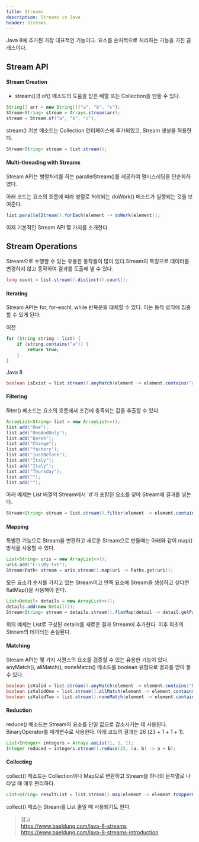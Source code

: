 ```yaml
---
title: Streams
description: Streams in Java
header: Streams
---
```


Java 8에 추가된 가장 대표적인 기능이다. 요소를 순차적으로 처리하는 기능을 가진 클래스이다.

## Stream API

#### Stream Creation
- stream()과 of() 메소드의 도움을 받은 배열 또는 Collection을 만들 수 있다.

```java
String[] arr = new String[]{"a", "b", "c"};
Stream<String> stream = Arrays.stream(arr);
stream = Stream.of("a", "b", "c");
```

stream() 기본 메소드는 Collection 인터페이스에 추가되었고, Stream<T> 생성을 허용한다.

```java
Stream<String> stream = list.stream();
```

#### Multi-threading with Streams

Stream API는 병렬처리를 하는 parallelStream()를 제공하여 멀티스레딩을 단순화하였다.

아래 코드는 요소의 흐름에 따라 병렬로 처리되는 doWork() 메소드가 실행되는 것을 보여준다.

```java
list.parallelStream().forEach(element -> doWork(element));
```

이제 기본적인 Stream API 몇 가지를 소개한다.


## Stream Operations

Stream으로 수행할 수 있는 유용한 동작들이 많이 있다.Stream의 특징으로 데이터를 변경하지 않고 동작하여 결과를 도출해 낼 수 있다.

```java
long count = list.stream().distinct().count();
```

#### Iterating

Stream API는 for, for-eachl, while 반복문을 대체할 수 있다. 이는 동작 로직에 집중할 수 있게 된다.

이전
```java
for (String string : list) {
    if (string.contains("a")) {
        return true;
    }
}
```

Java 8
```java
boolean isExist = list.stream().anyMatch(element -> element.contains("a"));
```

#### Filtering

filter() 메소드는 요소의 흐름에서 조건에 충족되는 값을 추출할 수 있다.

```java
ArrayList<String> list = new ArrayList<>();
list.add("One");
list.add("OneAndOnly");
list.add("Derek");
list.add("Change");
list.add("factory");
list.add("justBefore");
list.add("Italy");
list.add("Italy");
list.add("Thursday");
list.add("");
list.add("");
```

아래 예제는 List<String> 배열의 Stream에서 'd'가 포함된 요소를 찾아 Stream<String>에 결과를 넣는다.

```java
Stream<String> stream = list.stream().filter(element -> element.contains("d"));
```

#### Mapping

특별한 기능으로 Stream을 변환하고 새로운 Stream으로 만들때는 아래와 같이 map() 방식을 사용할 수 있다.

```java
List<String> uris = new ArrayList<>();
uris.add("C:\\My.txt");
Stream<Path> stream = uris.stream().map(uri -> Paths.get(uri));
```

모든 요소가 순서를 가지고 있는 Stream이고 안쪽 요소에 Stream을 생성하고 싶다면 flatMap()을 사용해야 한다.

```java
List<Detail> details = new ArrayList<>();
details.add(new Detail());
Stream<String> stream = details.stream().flatMap(detail -> detail.getParts().stream());
```

위의 예제는 List<Detail>로 구성된 details를 새로운 결과 Stream에 추가한다. 이후 최초의 Stream<Detail>의 데이터는 손실된다.

#### Matching

Stream API는 몇 가지 시퀀스의 요소를 검증할 수 있는 유용한 기능이 있다.
anyMatch(), allMatch(), noneMatch() 메소드를 boolean 유형으로 결과를 받아 볼 수 있다.

```java
boolean isValid = list.stream().anyMatch(element -> element.contains("h")); // true
boolean isValidOne = list.stream().allMatch(element -> element.contains("h")); // false
boolean isValidTwo = list.stream().noneMatch(element -> element.contains("h")); // false
```

#### Reduction

reduce() 메소드는 Stream의 요소를 단일 값으로 감소시키는 데 사용된다. BinaryOperator를 매개변수로 사용한다.
아래 코드의 결과는 26 (23 + 1 + 1 + 1).

```java
List<Integer> integers = Arrays.asList(1, 1, 1);
Integer reduced = integers.stream().reduce(23, (a, b) -> a + b);
```

#### Collecting

collect() 메소드는 Collection이나 Map으로 변환하고 Stream을 하나의 문자열로 나타낼 때 매우 편리하다.

```java
List<String> resultList = list.stream().map(element -> element.toUpperCase()).collect(Collectors.toList());
```

collect() 메소는 Stream<List>를 List<String> 줄일 때 사용되기도 한다.

> 참고<br/>
> https://www.baeldung.com/java-8-streams
> https://www.baeldung.com/java-8-streams-introduction